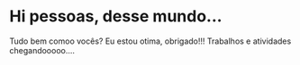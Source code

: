
# Hi pessoas, desse mundo...

Tudo bem comoo vocês? Eu estou otima, obrigado!!!
Trabalhos e atividades chegandooooo....
